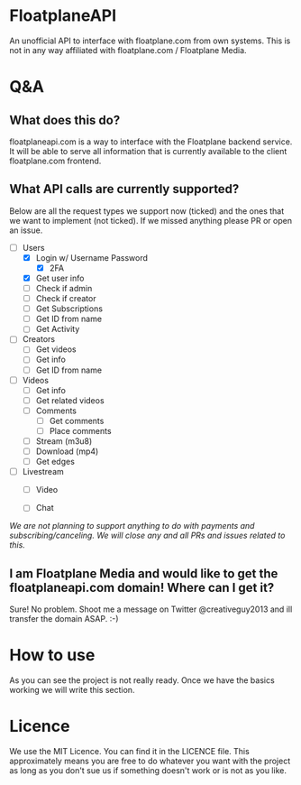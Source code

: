 # FloatplaneAPI
An unofficial API to interface with floatplane.com from own systems. This is not in any way affiliated with floatplane.com / Floatplane Media.

# Q&A

## What does this do?
floatplaneapi.com is a way to interface with the Floatplane backend service. It will be able to serve all information that is currently available to the client floatplane.com frontend.

## What API calls are currently supported?
Below are all the request types we support now (ticked) and the ones that we want to implement (not ticked). If we missed anything please PR or open an issue.

- [ ] Users
  - [x] Login w/ Username Password
    - [x] 2FA
  - [x] Get user info
  - [ ] Check if admin
  - [ ] Check if creator
  - [ ] Get Subscriptions
  - [ ] Get ID from name
  - [ ] Get Activity
- [ ] Creators
  - [ ] Get videos
  - [ ] Get info
  - [ ] Get ID from name
- [ ] Videos
  - [ ] Get info
  - [ ] Get related videos
  - [ ] Comments
    - [ ] Get comments
    - [ ] Place comments
  - [ ] Stream (m3u8)
  - [ ] Download (mp4)
  - [ ] Get edges
- [ ] Livestream
  - [ ] Video
  - [ ] Chat
  

_We are not planning to support anything to do with payments and subscribing/canceling. We will close any and all PRs and issues related to this._

## I am Floatplane Media and would like to get the floatplaneapi.com domain! Where can I get it?
Sure! No problem. Shoot me a message on Twitter @creativeguy2013 and ill transfer the domain ASAP. :-)

# How to use
As you can see the project is not really ready. Once we have the basics working we will write this section.

# Licence
We use the MIT Licence. You can find it in the LICENCE file. This approximately means you are free to do whatever you want with the project as long as you don't sue us if something doesn't work or is not as you like.

